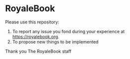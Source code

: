 # RoyaleBook
Please use this repository:
  1. To report any issue you fond during your experience at https://royalebook.org.
  2. To propose new things to be implemented
  
Thank you
The RoyaleBook staff
